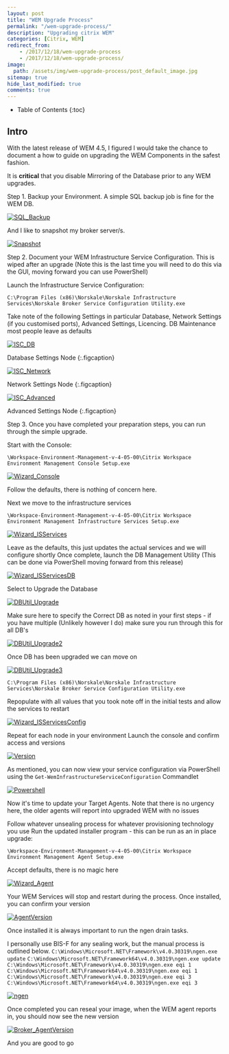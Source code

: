 ```yaml
---
layout: post
title: "WEM Upgrade Process"
permalink: "/wem-upgrade-process/"
description: "Upgrading citrix WEM"
categories: [Citrix, WEM]
redirect_from: 
    - /2017/12/18/wem-upgrade-process
    - /2017/12/18/wem-upgrade-process/
image:
  path: /assets/img/wem-upgrade-process/post_default_image.jpg
sitemap: true
hide_last_modified: true
comments: true
---
```


<!--excerpt-->

-  Table of Contents
{:toc}

## Intro

With the latest release of WEM 4.5, I figured I would take the chance to document a how to guide on upgrading the WEM Components in the safest fashion.

It is **critical** that you disable Mirroring of the Database prior to any WEM upgrades.

Step 1. Backup your Environment. A simple SQL backup job is fine for the WEM DB.

[![SQL_Backup]({{site.baseurl}}/assets/img/wem-upgrade-process/SQL_Backup.png)]({{site.baseurl}}/assets/img/wem-upgrade-process/SQL_Backup-name.png)

And I like to snapshot my broker server/s.

[![Snapshot]({{site.baseurl}}/assets/img/wem-upgrade-process/Snapshot.png)]({{site.baseurl}}/assets/img/wem-upgrade-process/Snapshot-name.png)

Step 2. Document your WEM Infrastructure Service Configuration. This is wiped after an upgrade (Note this is the last time you will need to do this via the GUI, moving forward you can use PowerShell)

Launch the Infrastructure Service Configuration:

`C:\Program Files (x86)\Norskale\Norskale Infrastructure Services\Norskale Broker Service Configuration Utility.exe`

Take note of the following Settings in particular Database, Network Settings (if you customised ports), Advanced Settings, Licencing. DB Maintenance most people leave as defaults 

[![ISC_DB]({{site.baseurl}}/assets/img/wem-upgrade-process/ISC_DB.png)]({{site.baseurl}}/assets/img/wem-upgrade-process/Snapshot-ISC_DB.png)

Database Settings Node
{:.figcaption}

[![ISC_Network]({{site.baseurl}}/assets/img/wem-upgrade-process/ISC_Network.png)]({{site.baseurl}}/assets/img/wem-upgrade-process/Snapshot-ISC_Network.png)

Network Settings Node
{:.figcaption}

[![ISC_Advanced]({{site.baseurl}}/assets/img/wem-upgrade-process/ISC_Advanced.png)]({{site.baseurl}}/assets/img/wem-upgrade-process/ISC_Advanced.png)

Advanced Settings Node
{:.figcaption}

Step 3. Once you have completed your preparation steps, you can run through the simple upgrade.

Start with the Console:

`\Workspace-Environment-Management-v-4-05-00\Citrix Workspace Environment Management Console Setup.exe`

[![Wizard_Console]({{site.baseurl}}/assets/img/wem-upgrade-process/Wizard_Console.png)]({{site.baseurl}}/assets/img/wem-upgrade-process/Wizard_Console.png)

Follow the defaults, there is nothing of concern here.

Next we move to the infrastructure services

`\Workspace-Environment-Management-v-4-05-00\Citrix Workspace Environment Management Infrastructure Services Setup.exe`

[![Wizard_ISServices]({{site.baseurl}}/assets/img/wem-upgrade-process/Wizard_ISServices.png)]({{site.baseurl}}/assets/img/wem-upgrade-process/Wizard_ISServices.png)

Leave as the defaults, this just updates the actual services and we will configure shortly Once complete, launch the DB Management Utility (This can be done via PowerShell moving forward from this release) 

[![Wizard_ISServicesDB]({{site.baseurl}}/assets/img/wem-upgrade-process/Wizard_ISServicesDB.png)]({{site.baseurl}}/assets/img/wem-upgrade-process/Wizard_ISServicesDB.png)

Select to Upgrade the Database

[![DBUtil_Upgrade]({{site.baseurl}}/assets/img/wem-upgrade-process/DBUtil_Upgrade.png)]({{site.baseurl}}/assets/img/wem-upgrade-process/DBUtil_Upgrade.png)

Make sure here to specify the Correct DB as noted in your first steps - if you have multiple (Unlikely however I do) make sure you run through this for all DB's 

[![DBUtil_Upgrade2]({{site.baseurl}}/assets/img/wem-upgrade-process/DBUtil_Upgrade2.png)]({{site.baseurl}}/assets/img/wem-upgrade-process/DBUtil_Upgrade2.png)

Once DB has been upgraded we can move on

[![DBUtil_Upgrade3]({{site.baseurl}}/assets/img/wem-upgrade-process/DBUtil_Upgrade3.png)]({{site.baseurl}}/assets/img/wem-upgrade-process/DBUtil_Upgrade3.png)

`C:\Program Files (x86)\Norskale\Norskale Infrastructure Services\Norskale Broker Service Configuration Utility.exe`

Repopulate with all values that you took note off in the initial tests and allow the services to restart

[![Wizard_ISServicesConfig]({{site.baseurl}}/assets/img/wem-upgrade-process/Wizard_ISServicesConfig.png)]({{site.baseurl}}/assets/img/wem-upgrade-process/Wizard_ISServicesConfig.png)

Repeat for each node in your environment Launch the console and confirm access and versions 

[![Version]({{site.baseurl}}/assets/img/wem-upgrade-process/Version.png)]({{site.baseurl}}/assets/img/wem-upgrade-process/Version.png)

As mentioned, you can now view your service configuration via PowerShell using the `Get-WemInfrastructureServiceConfiguration` Commandlet

[![Powershell]({{site.baseurl}}/assets/img/wem-upgrade-process/Powershell.png)]({{site.baseurl}}/assets/img/wem-upgrade-process/Powershell.png)

Now it's time to update your Target Agents. Note that there is no urgency here, the older agents will report into upgraded WEM with no issues

Follow whatever unsealing process for whatever provisioning technology you use Run the updated installer program - this can be run as an in place upgrade:

`\Workspace-Environment-Management-v-4-05-00\Citrix Workspace Environment Management Agent Setup.exe`

Accept defaults, there is no magic here

[![Wizard_Agent]({{site.baseurl}}/assets/img/wem-upgrade-process/Wizard_Agent.png)]({{site.baseurl}}/assets/img/wem-upgrade-process/Wizard_Agent.png)

Your WEM Services will stop and restart during the process. Once installed, you can confirm your version

[![AgentVersion]({{site.baseurl}}/assets/img/wem-upgrade-process/AgentVersion.png)]({{site.baseurl}}/assets/img/wem-upgrade-process/AgentVersion.png)

Once installed it is always important to run the ngen drain tasks.

I personally use BIS-F for any sealing work, but the manual process is outlined below.
`C:\Windows\Microsoft.NET\Framework\v4.0.30319\ngen.exe update`
`C:\Windows\Microsoft.NET\Framework64\v4.0.30319\ngen.exe update`
`C:\Windows\Microsoft.NET\Framework\v4.0.30319\ngen.exe eqi 1`
`C:\Windows\Microsoft.NET\Framework64\v4.0.30319\ngen.exe eqi 1`
`C:\Windows\Microsoft.NET\Framework\v4.0.30319\ngen.exe eqi 3`
`C:\Windows\Microsoft.NET\Framework64\v4.0.30319\ngen.exe eqi 3`

[![ngen]({{site.baseurl}}/assets/img/wem-upgrade-process/ngen.png)]({{site.baseurl}}/assets/img/wem-upgrade-process/ngen.png)

Once completed you can reseal your image, when the WEM agent reports in, you should now see the new version 

[![Broker_AgentVersion]({{site.baseurl}}/assets/img/wem-upgrade-process/Broker_AgentVersion.png)]({{site.baseurl}}/assets/img/wem-upgrade-process/Broker_AgentVersion.png)

And you are good to go
